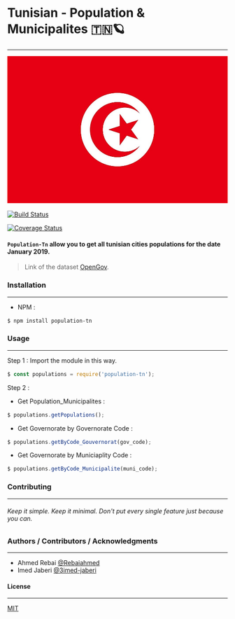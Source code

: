 # Tunisian - Population & Municipalites 🇹🇳🪐
--- 

<!-- ⚠️ : merge the 3imed-jaberi-patch-1 -->
![population-tn-logo](logo.jpg)


[![Build Status](https://travis-ci.org/3imed-jaberi/population-tn.svg?branch=master)](https://travis-ci.org/3imed-jaberi/population-tn)

[![Coverage Status](https://coveralls.io/repos/github/3imed-jaberi/population-tn/badge.svg?branch=master)](https://coveralls.io/github/3imed-jaberi/population-tn?branch=master)


#### __`Population-Tn`__ allow you to get all tunisian cities populations for the date January 2019.


> Link of the dataset [OpenGov](https://www.data4tunisia.org/en/datasets/twzy-dd-lskn-wlmsh-lkl-bldy-tqdyrt-jnfy-2019-1/#resource-c4b7ac62-915f-4beb-98a1-19ecded1c4c2).



### Installation 
---

- NPM :
```bash
$ npm install population-tn
```

### Usage 
---

Step 1 : Import the module in this way.

```javascript
$ const populations = require('population-tn');
```

Step 2 : 

 - Get Population_Municipalites : 

```javascript
$ populations.getPopulations();
```

- Get Governorate by Governorate Code : 

```javascript
$ populations.getByCode_Gouvernorat(gov_code);
```

- Get Governorate by Municiaplity Code  :

```javascript
$ populations.getByCode_Municipalite(muni_code);
```

  <!-- 
    * should update the readme or create docs site for all details with MuniciaplityCode && GovernorateCode.
    * should update the code example.
    * should update the core code export.
  -->

### Contributing 
---
###### Keep it simple. Keep it minimal. Don't put every single feature just because you can.


### Authors / Contributors / Acknowledgments
---
 - Ahmed Rebai [@Rebaiahmed](https://github.com/Rebaiahmed)
 - Imed Jaberi [@3imed-jaberi](https://github.com/3imed-jaberi)


#### License
---
[MIT](https://choosealicense.com/licenses/mit/)
